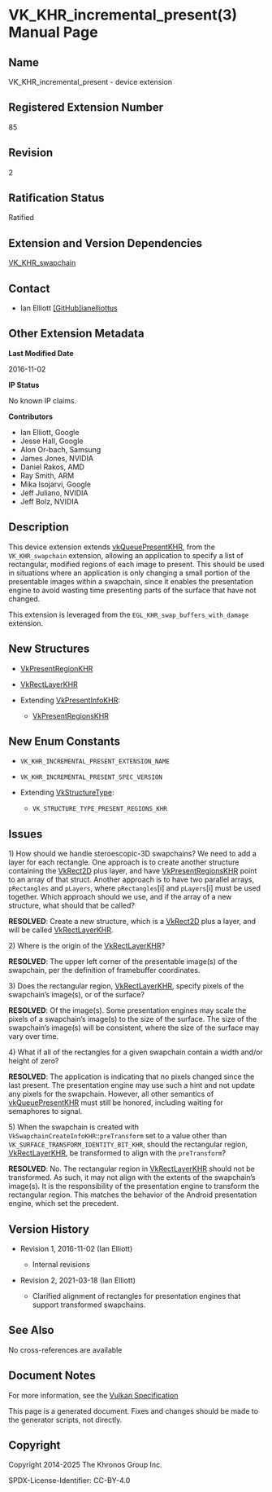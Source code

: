 # VK\_KHR\_incremental\_present(3) Manual Page

## Name

VK\_KHR\_incremental\_present - device extension



## [](#_registered_extension_number)Registered Extension Number

85

## [](#_revision)Revision

2

## [](#_ratification_status)Ratification Status

Ratified

## [](#_extension_and_version_dependencies)Extension and Version Dependencies

[VK\_KHR\_swapchain](https://registry.khronos.org/vulkan/specs/latest/man/html/VK_KHR_swapchain.html)

## [](#_contact)Contact

- Ian Elliott [\[GitHub\]ianelliottus](https://github.com/KhronosGroup/Vulkan-Docs/issues/new?body=%5BVK_KHR_incremental_present%5D%20%40ianelliottus%0A%2AHere%20describe%20the%20issue%20or%20question%20you%20have%20about%20the%20VK_KHR_incremental_present%20extension%2A)

## [](#_other_extension_metadata)Other Extension Metadata

**Last Modified Date**

2016-11-02

**IP Status**

No known IP claims.

**Contributors**

- Ian Elliott, Google
- Jesse Hall, Google
- Alon Or-bach, Samsung
- James Jones, NVIDIA
- Daniel Rakos, AMD
- Ray Smith, ARM
- Mika Isojarvi, Google
- Jeff Juliano, NVIDIA
- Jeff Bolz, NVIDIA

## [](#_description)Description

This device extension extends [vkQueuePresentKHR](https://registry.khronos.org/vulkan/specs/latest/man/html/vkQueuePresentKHR.html), from the `VK_KHR_swapchain` extension, allowing an application to specify a list of rectangular, modified regions of each image to present. This should be used in situations where an application is only changing a small portion of the presentable images within a swapchain, since it enables the presentation engine to avoid wasting time presenting parts of the surface that have not changed.

This extension is leveraged from the `EGL_KHR_swap_buffers_with_damage` extension.

## [](#_new_structures)New Structures

- [VkPresentRegionKHR](https://registry.khronos.org/vulkan/specs/latest/man/html/VkPresentRegionKHR.html)
- [VkRectLayerKHR](https://registry.khronos.org/vulkan/specs/latest/man/html/VkRectLayerKHR.html)
- Extending [VkPresentInfoKHR](https://registry.khronos.org/vulkan/specs/latest/man/html/VkPresentInfoKHR.html):
  
  - [VkPresentRegionsKHR](https://registry.khronos.org/vulkan/specs/latest/man/html/VkPresentRegionsKHR.html)

## [](#_new_enum_constants)New Enum Constants

- `VK_KHR_INCREMENTAL_PRESENT_EXTENSION_NAME`
- `VK_KHR_INCREMENTAL_PRESENT_SPEC_VERSION`
- Extending [VkStructureType](https://registry.khronos.org/vulkan/specs/latest/man/html/VkStructureType.html):
  
  - `VK_STRUCTURE_TYPE_PRESENT_REGIONS_KHR`

## [](#_issues)Issues

1\) How should we handle steroescopic-3D swapchains? We need to add a layer for each rectangle. One approach is to create another structure containing the [VkRect2D](https://registry.khronos.org/vulkan/specs/latest/man/html/VkRect2D.html) plus layer, and have [VkPresentRegionsKHR](https://registry.khronos.org/vulkan/specs/latest/man/html/VkPresentRegionsKHR.html) point to an array of that struct. Another approach is to have two parallel arrays, `pRectangles` and `pLayers`, where `pRectangles`\[i] and `pLayers`\[i] must be used together. Which approach should we use, and if the array of a new structure, what should that be called?

**RESOLVED**: Create a new structure, which is a [VkRect2D](https://registry.khronos.org/vulkan/specs/latest/man/html/VkRect2D.html) plus a layer, and will be called [VkRectLayerKHR](https://registry.khronos.org/vulkan/specs/latest/man/html/VkRectLayerKHR.html).

2\) Where is the origin of the [VkRectLayerKHR](https://registry.khronos.org/vulkan/specs/latest/man/html/VkRectLayerKHR.html)?

**RESOLVED**: The upper left corner of the presentable image(s) of the swapchain, per the definition of framebuffer coordinates.

3\) Does the rectangular region, [VkRectLayerKHR](https://registry.khronos.org/vulkan/specs/latest/man/html/VkRectLayerKHR.html), specify pixels of the swapchain’s image(s), or of the surface?

**RESOLVED**: Of the image(s). Some presentation engines may scale the pixels of a swapchain’s image(s) to the size of the surface. The size of the swapchain’s image(s) will be consistent, where the size of the surface may vary over time.

4\) What if all of the rectangles for a given swapchain contain a width and/or height of zero?

**RESOLVED**: The application is indicating that no pixels changed since the last present. The presentation engine may use such a hint and not update any pixels for the swapchain. However, all other semantics of [vkQueuePresentKHR](https://registry.khronos.org/vulkan/specs/latest/man/html/vkQueuePresentKHR.html) must still be honored, including waiting for semaphores to signal.

5\) When the swapchain is created with `VkSwapchainCreateInfoKHR`::`preTransform` set to a value other than `VK_SURFACE_TRANSFORM_IDENTITY_BIT_KHR`, should the rectangular region, [VkRectLayerKHR](https://registry.khronos.org/vulkan/specs/latest/man/html/VkRectLayerKHR.html), be transformed to align with the `preTransform`?

**RESOLVED**: No. The rectangular region in [VkRectLayerKHR](https://registry.khronos.org/vulkan/specs/latest/man/html/VkRectLayerKHR.html) should not be transformed. As such, it may not align with the extents of the swapchain’s image(s). It is the responsibility of the presentation engine to transform the rectangular region. This matches the behavior of the Android presentation engine, which set the precedent.

## [](#_version_history)Version History

- Revision 1, 2016-11-02 (Ian Elliott)
  
  - Internal revisions
- Revision 2, 2021-03-18 (Ian Elliott)
  
  - Clarified alignment of rectangles for presentation engines that support transformed swapchains.

## [](#_see_also)See Also

No cross-references are available

## [](#_document_notes)Document Notes

For more information, see the [Vulkan Specification](https://registry.khronos.org/vulkan/specs/latest/html/vkspec.html#VK_KHR_incremental_present)

This page is a generated document. Fixes and changes should be made to the generator scripts, not directly.

## [](#_copyright)Copyright

Copyright 2014-2025 The Khronos Group Inc.

SPDX-License-Identifier: CC-BY-4.0